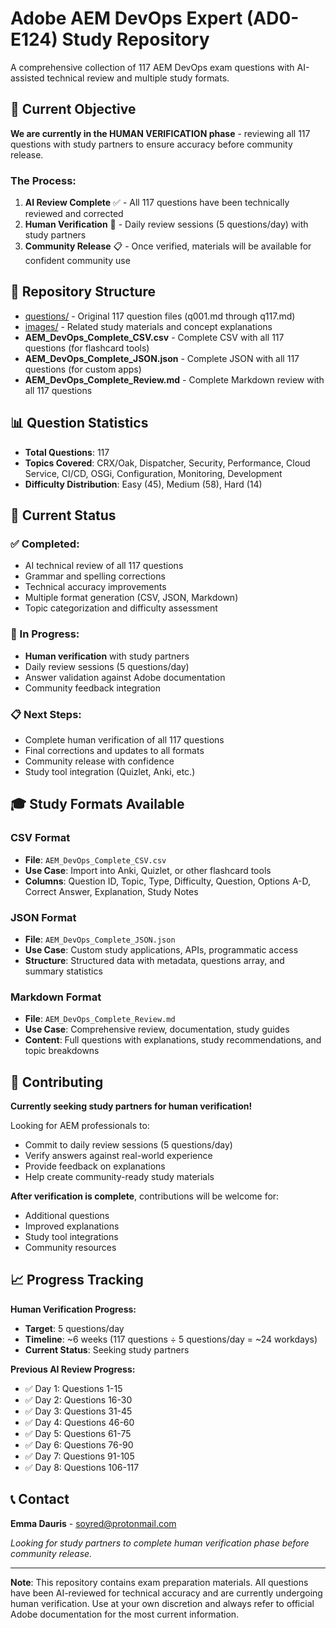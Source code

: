 # Adobe AEM DevOps Expert (AD0-E124) Study Repository

A comprehensive collection of 117 AEM DevOps exam questions with AI-assisted technical review and multiple study formats.

## 🎯 Current Objective

**We are currently in the HUMAN VERIFICATION phase** - reviewing all 117 questions with study partners to ensure accuracy before community release.

### The Process:
1. **AI Review Complete** ✅ - All 117 questions have been technically reviewed and corrected
2. **Human Verification** 🔄 - Daily review sessions (5 questions/day) with study partners
3. **Community Release** 📋 - Once verified, materials will be available for confident community use

## 📁 Repository Structure

- [questions/](questions/) - Original 117 question files (q001.md through q117.md)
- [images/](images/) - Related study materials and concept explanations
- **AEM_DevOps_Complete_CSV.csv** - Complete CSV with all 117 questions (for flashcard tools)
- **AEM_DevOps_Complete_JSON.json** - Complete JSON with all 117 questions (for custom apps)
- **AEM_DevOps_Complete_Review.md** - Complete Markdown review with all 117 questions

## 📊 Question Statistics

- **Total Questions**: 117
- **Topics Covered**: CRX/Oak, Dispatcher, Security, Performance, Cloud Service, CI/CD, OSGi, Configuration, Monitoring, Development
- **Difficulty Distribution**: Easy (45), Medium (58), Hard (14)

## 🔄 Current Status

### ✅ Completed:
- AI technical review of all 117 questions
- Grammar and spelling corrections
- Technical accuracy improvements
- Multiple format generation (CSV, JSON, Markdown)
- Topic categorization and difficulty assessment

### 🔄 In Progress:
- **Human verification** with study partners
- Daily review sessions (5 questions/day)
- Answer validation against Adobe documentation
- Community feedback integration

### 📋 Next Steps:
- Complete human verification of all 117 questions
- Final corrections and updates to all formats
- Community release with confidence
- Study tool integration (Quizlet, Anki, etc.)

## 🎓 Study Formats Available

### CSV Format
- **File**: `AEM_DevOps_Complete_CSV.csv`
- **Use Case**: Import into Anki, Quizlet, or other flashcard tools
- **Columns**: Question ID, Topic, Type, Difficulty, Question, Options A-D, Correct Answer, Explanation, Study Notes

### JSON Format
- **File**: `AEM_DevOps_Complete_JSON.json`
- **Use Case**: Custom study applications, APIs, programmatic access
- **Structure**: Structured data with metadata, questions array, and summary statistics

### Markdown Format
- **File**: `AEM_DevOps_Complete_Review.md`
- **Use Case**: Comprehensive review, documentation, study guides
- **Content**: Full questions with explanations, study recommendations, and topic breakdowns

## 🤝 Contributing

**Currently seeking study partners for human verification!**

Looking for AEM professionals to:
- Commit to daily review sessions (5 questions/day)
- Verify answers against real-world experience
- Provide feedback on explanations
- Help create community-ready study materials

**After verification is complete**, contributions will be welcome for:
- Additional questions
- Improved explanations
- Study tool integrations
- Community resources

## 📈 Progress Tracking

**Human Verification Progress:**
- **Target**: 5 questions/day
- **Timeline**: ~6 weeks (117 questions ÷ 5 questions/day = ~24 workdays)
- **Current Status**: Seeking study partners

**Previous AI Review Progress:**
- ✅ Day 1: Questions 1-15
- ✅ Day 2: Questions 16-30
- ✅ Day 3: Questions 31-45
- ✅ Day 4: Questions 46-60
- ✅ Day 5: Questions 61-75
- ✅ Day 6: Questions 76-90
- ✅ Day 7: Questions 91-105
- ✅ Day 8: Questions 106-117

## 📞 Contact

**Emma Dauris** - soyred@protonmail.com

*Looking for study partners to complete human verification phase before community release.*

---

**Note**: This repository contains exam preparation materials. All questions have been AI-reviewed for technical accuracy and are currently undergoing human verification. Use at your own discretion and always refer to official Adobe documentation for the most current information.

